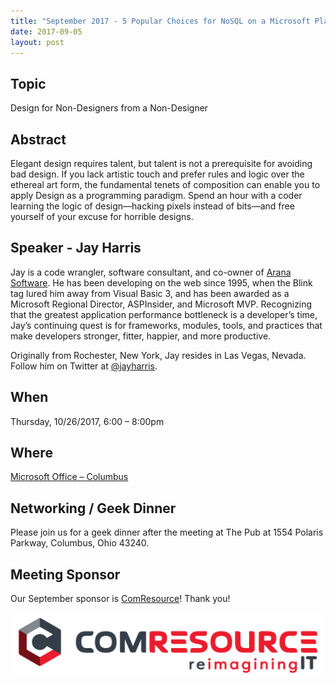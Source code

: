 ```yaml
---
title: "September 2017 - 5 Popular Choices for NoSQL on a Microsoft Platform"
date: 2017-09-05
layout: post
---
```


## Topic

Design for Non-Designers from a Non-Designer

## Abstract

Elegant design requires talent, but talent is not a prerequisite for avoiding bad design. If you lack artistic touch and prefer rules and logic over the ethereal art form, the fundamental tenets of composition can enable you to apply Design as a programming paradigm. Spend an hour with a coder learning the logic of design—hacking pixels instead of bits—and free yourself of your excuse for horrible designs.

## Speaker - Jay Harris

Jay is a code wrangler, software consultant, and co-owner of [Arana Software](http://aranasoft.com). He has been developing on the web since 1995, when the Blink tag lured him away from Visual Basic 3, and has been awarded as a Microsoft Regional Director, ASPInsider, and Microsoft MVP. Recognizing that the greatest application performance bottleneck is a developer’s time, Jay’s continuing quest is for frameworks, modules, tools, and practices that make developers stronger, fitter, happier, and more productive.

Originally from Rochester, New York, Jay resides in Las Vegas, Nevada. Follow him on Twitter at [@jayharris](https://twitter.com/jayharris).

## When

Thursday, 10/26/2017, 6:00 – 8:00pm

## Where

[Microsoft Office – Columbus](http://maps.google.com/maps?f=q&amp;hl=en&amp;q=8800+Lyra+Dr.+Columbus,+OH+43240&amp;om=1)

## Networking / Geek Dinner

Please join us for a geek dinner after the meeting at The Pub at 1554 Polaris Parkway, Columbus, Ohio 43240.

## Meeting Sponsor

Our September sponsor is [ComResource](http://comresource.com/)! Thank you!

[![ComResource](/images/sponsors/ComResource.jpg)](http://comresource.com/)
